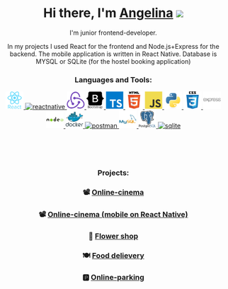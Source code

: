
<h1 align="center" color="black">Hi there, I'm <a href="[https://daniilshat.ru/] (https://github.com/Draconic1)" target="_blank">Angelina</a>   
<img src="https://github.com/blackcater/blackcater/raw/main/images/Hi.gif" height="32"/></h1>    
  <p align="center">I'm junior frontend-developer.</p>  
  <p  align="center">  In my projects I used React for the frontend and Node.js+Express for the backend. The mobile application is written in React Native. Database is MYSQL or SQLite (for the hostel booking application)</center></p>  
    <p></p> 
<h3 align="center" color="black">Languages and Tools:</h3>  
  <p></p>  
<p  align="center"> <a href="https://reactjs.org/" target="_blank" rel="noreferrer"> <img src="https://raw.githubusercontent.com/devicons/devicon/master/icons/react/react-original-wordmark.svg" alt="react" width="40" height="40"/> </a> <a href="https://reactnative.dev/" target="_blank" rel="noreferrer"> <img src="https://reactnative.dev/img/header_logo.svg" alt="reactnative" width="40" height="40"/> </a> <a href="https://redux.js.org" target="_blank" rel="noreferrer"> <img src="https://raw.githubusercontent.com/devicons/devicon/master/icons/redux/redux-original.svg" alt="redux" width="40" height="40"/> </a> <a href="https://getbootstrap.com" target="_blank" rel="noreferrer"> <img src="https://raw.githubusercontent.com/devicons/devicon/master/icons/bootstrap/bootstrap-plain-wordmark.svg" alt="bootstrap" width="40" height="40"/> </a> <a href="https://www.typescriptlang.org/" target="_blank" rel="noreferrer"> <img src="https://raw.githubusercontent.com/devicons/devicon/master/icons/typescript/typescript-original.svg" alt="typescript" width="40" height="40"/> </a> <a href="https://www.w3.org/html/" target="_blank" rel="noreferrer"> <img src="https://raw.githubusercontent.com/devicons/devicon/master/icons/html5/html5-original-wordmark.svg" alt="html5" width="40" height="40"/> </a> <a href="https://developer.mozilla.org/en-US/docs/Web/JavaScript" target="_blank" rel="noreferrer"> <img src="https://raw.githubusercontent.com/devicons/devicon/master/icons/javascript/javascript-original.svg" alt="javascript" width="40" height="40"/> </a> <a href="https://www.python.org" target="_blank" rel="noreferrer"> <img src="https://raw.githubusercontent.com/devicons/devicon/master/icons/python/python-original.svg" alt="python" width="40" height="40"/> </a> <a href="https://www.w3schools.com/css/" target="_blank" rel="noreferrer"> <img src="https://raw.githubusercontent.com/devicons/devicon/master/icons/css3/css3-original-wordmark.svg" alt="css3" width="40" height="40"/> </a> <a href="https://expressjs.com" target="_blank" rel="noreferrer"> <img src="https://raw.githubusercontent.com/devicons/devicon/master/icons/express/express-original-wordmark.svg" alt="express" width="40" height="40"/> </a> <a href="https://nodejs.org" target="_blank" rel="noreferrer"> <img src="https://raw.githubusercontent.com/devicons/devicon/master/icons/nodejs/nodejs-original-wordmark.svg" alt="nodejs" width="40" height="40"/> </a> <a href="https://www.docker.com/" target="_blank" rel="noreferrer"> <img src="https://raw.githubusercontent.com/devicons/devicon/master/icons/docker/docker-original-wordmark.svg" alt="docker" width="40" height="40"/> </a> <a href="https://postman.com" target="_blank" rel="noreferrer"> <img src="https://www.vectorlogo.zone/logos/getpostman/getpostman-icon.svg" alt="postman" width="40" height="40"/> </a> <a href="https://www.mysql.com/" target="_blank" rel="noreferrer"> <img src="https://raw.githubusercontent.com/devicons/devicon/master/icons/mysql/mysql-original-wordmark.svg" alt="mysql" width="40" height="40"/> </a> <a href="https://www.postgresql.org" target="_blank" rel="noreferrer"> <img src="https://raw.githubusercontent.com/devicons/devicon/master/icons/postgresql/postgresql-original-wordmark.svg" alt="postgresql" width="40" height="40"/> </a>  <a href="https://www.sqlite.org/" target="_blank" rel="noreferrer"> <img src="https://www.vectorlogo.zone/logos/sqlite/sqlite-icon.svg" alt="sqlite" width="40" height="40"/> </a> </p> 
  <br> 
  <br> 
    <br> 
<h3  align="center" color="black">Projects:</h3>  
  <p></p>  
 <h3  align="center">📽️ <a href="https://github.com/Draconic1/oline-cinema" target="_blank" rel="noreferrer">Online-cinema</a></h3> 

  <h3  align="center">📽️ <a href="https://github.com/Draconic1/online-cinema-mobile" target="_blank" rel="noreferrer">Online-cinema (mobile on React Native)</a></h3> 

 <h3  align="center">🌺 <a href="https://github.com/Draconic1/oline-cinema" target="_blank" rel="noreferrer">Flower shop</a></h3>  
 
<h3  align="center">🍽️  <a href="https://github.com/Draconic1/food-delivery" target="_blank" rel="noreferrer"> Food delievery</a></h3>   
     
  <h3 align="center">🅿  <a href="https://github.com/Draconic1/oline-cinema" target="_blank" rel="noreferrer">Online-parking</a></h3>  
  
